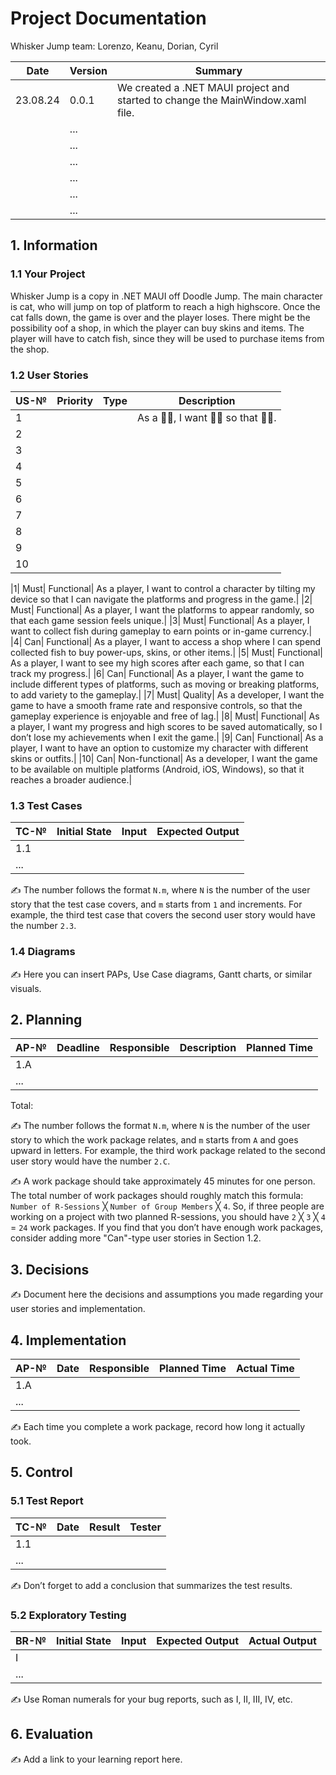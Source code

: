 
# Project Documentation

Whisker Jump team: Lorenzo, Keanu, Dorian, Cyril

| Date | Version | Summary                                                  |
| ---- | ------- | -------------------------------------------------------- |
|  23.08.24    | 0.0.1   | We created a .NET MAUI project and started to change the MainWindow.xaml file. |
|      | ...     |                                                          |
|      | ...     |                                                          |
|      | ...     |                                                          |
|      | ...     |                                                          |
|      | ...     |                                                          |
|      | ...     |                                                          |

## 1. Information

### 1.1 Your Project

Whisker Jump is a copy in .NET MAUI off Doodle Jump. The main character is cat, who will jump on top of platform to reach a high highscore. Once the cat falls down, the game is over and the player loses. There might be the possibility oof a shop, in which the player can buy skins and items. The player will have to catch fish, since they will be used to purchase items from the shop.

### 1.2 User Stories

| US-№ | Priority     | Type | Description                             |
| ---- | ------------ | ---- | --------------------------------------- |
| 1    |              |      | As a 🤷‍♂️, I want 🤷‍♂️ so that 🤷‍♂️. |
| 2    |              |      |                                         |
| 3    |              |      |                                         |
| 4    |              |      |                                         |
| 5    |              |      |                                         |
| 6    |              |      |                                         |
| 7    |              |      |                                         |
| 8    |              |      |                                         |
| 9    |              |      |                                         |
| 10   |              |      |                                         |

|1|	Must|	Functional|	As a player, I want to control a character by tilting my device so that I can navigate the platforms and progress in the game.|
|2|	Must|	Functional|	As a player, I want the platforms to appear randomly, so that each game session feels unique.|
|3|	Must|	Functional|	As a player, I want to collect fish during gameplay to earn points or in-game currency.|
|4|	Can|	Functional|	As a player, I want to access a shop where I can spend collected fish to buy power-ups, skins, or other items.|
|5|	Must|	Functional|	As a player, I want to see my high scores after each game, so that I can track my progress.|
|6|	Can|	Functional|	As a player, I want the game to include different types of platforms, such as moving or breaking platforms, to add variety to the gameplay.|
|7|	Must|	Quality|	As a developer, I want the game to have a smooth frame rate and responsive controls, so that the gameplay experience is enjoyable and free of lag.|
|8|	Must|	Functional|	As a player, I want my progress and high scores to be saved automatically, so I don’t lose my achievements when I exit the game.|
|9|	Can|	Functional|	As a player, I want to have an option to customize my character with different skins or outfits.|
|10|	Can|	Non-functional|	As a developer, I want the game to be available on multiple platforms (Android, iOS, Windows), so that it reaches a broader audience.|

### 1.3 Test Cases

| TC-№ | Initial State | Input  | Expected Output |
| ---- | ------------- | ------ | --------------- |
| 1.1  |               |        |                 |
| ...  |               |        |                 |

✍️ The number follows the format `N.m`, where `N` is the number of the user story that the test case covers, and `m` starts from `1` and increments. For example, the third test case that covers the second user story would have the number `2.3`.

### 1.4 Diagrams

✍️ Here you can insert PAPs, Use Case diagrams, Gantt charts, or similar visuals.

## 2. Planning

| AP-№ | Deadline | Responsible | Description | Planned Time |
| ---- | -------- | ----------- | ----------- | ------------ |
| 1.A  |          |             |             |              |
| ...  |          |             |             |              |

Total: 

✍️ The number follows the format `N.m`, where `N` is the number of the user story to which the work package relates, and `m` starts from `A` and goes upward in letters. For example, the third work package related to the second user story would have the number `2.C`.

✍️ A work package should take approximately 45 minutes for one person. The total number of work packages should roughly match this formula: `Number of R-Sessions` ╳ `Number of Group Members` ╳ `4`. So, if three people are working on a project with two planned R-sessions, you should have `2` ╳ `3` ╳ `4` = `24` work packages. If you find that you don’t have enough work packages, consider adding more "Can"-type user stories in Section 1.2.

## 3. Decisions

✍️ Document here the decisions and assumptions you made regarding your user stories and implementation.

## 4. Implementation

| AP-№ | Date  | Responsible | Planned Time | Actual Time   |
| ---- | ----- | ----------- | ------------ | ------------- |
| 1.A  |       |             |              |               |
| ...  |       |             |              |               |

✍️ Each time you complete a work package, record how long it actually took.

## 5. Control

### 5.1 Test Report

| TC-№ | Date  | Result | Tester |
| ---- | ----- | ------ | ------ |
| 1.1  |       |        |        |
| ...  |       |        |        |

✍️ Don’t forget to add a conclusion that summarizes the test results.

### 5.2 Exploratory Testing

| BR-№ | Initial State | Input  | Expected Output | Actual Output |
| ---- | ------------ | ------ | --------------- | ------------- |
| I    |              |        |                 |               |
| ...  |              |        |                 |               |

✍️ Use Roman numerals for your bug reports, such as I, II, III, IV, etc.

## 6. Evaluation

✍️ Add a link to your learning report here.
